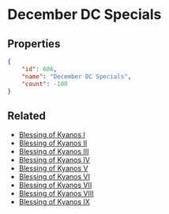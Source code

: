 # December DC Specials

<no description available>

## Properties

```json
{
    "id": 686,
    "name": "December DC Specials",
    "count": -100
}
```

## Related

- [Blessing of Kyanos I](../items/20076-blessing-of-kyanos-i.md)
- [Blessing of Kyanos II](../items/20077-blessing-of-kyanos-ii.md)
- [Blessing of Kyanos III](../items/20078-blessing-of-kyanos-iii.md)
- [Blessing of Kyanos IV](../items/20079-blessing-of-kyanos-iv.md)
- [Blessing of Kyanos V](../items/20080-blessing-of-kyanos-v.md)
- [Blessing of Kyanos VI](../items/20081-blessing-of-kyanos-vi.md)
- [Blessing of Kyanos VII](../items/20082-blessing-of-kyanos-vii.md)
- [Blessing of Kyanos VIII](../items/20083-blessing-of-kyanos-viii.md)
- [Blessing of Kyanos IX](../items/20084-blessing-of-kyanos-ix.md)

